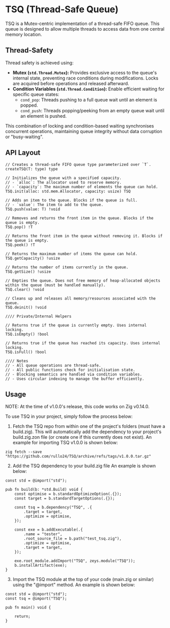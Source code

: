 # TSQ (Thread-Safe Queue)
TSQ is a Mutex-centric implementation of a thread-safe FIFO queue. This queue is designed to allow multiple threads to access data from one central memory location.

## Thread-Safety
Thread safety is achieved using:
* **Mutex (`std.Thread.Mutex`):** Provides exclusive access to the queue's internal state, preventing race conditions during modifications. Locks are acquired before operations and released afterward.
* **Condition Variables (`std.Thread.Condition`):** Enable efficient waiting for specific queue states:
    * `cond_pop`: Threads pushing to a full queue wait until an element is popped.
    * `cond_push`: Threads popping/peeking from an empty queue wait until an element is pushed.

This combination of locking and condition-based waiting synchronises concurrent operations, maintaining queue integrity without data corruption or "busy-waiting".

## API Layout
```zig
// Creates a thread-safe FIFO queue type parameterized over `T`.
createTSQ(T: type) type

// Initializes the queue with a specified capacity.
// - `alloc`: The allocator used to reserve memory.
// - `capacity`: The maximum number of elements the queue can hold.
TSQ.init(alloc: std.mem.Allocator, capacity: usize) TSQ

// Adds an item to the queue. Blocks if the queue is full.
// - `value`: The item to add to the queue.
TSQ.push(value: T) !void

// Removes and returns the front item in the queue. Blocks if the queue is empty.
TSQ.pop() !T

// Returns the front item in the queue without removing it. Blocks if the queue is empty.
TSQ.peek() !T

// Returns the maximum number of items the queue can hold.
TSQ.getCapacity() !usize

// Returns the number of items currently in the queue.
TSQ.getSize() !usize

// Empties the queue. Does not free memory of heap-allocated objects within the queue (must be handled manually).
TSQ.clear() !void

// Cleans up and releases all memory/resources associated with the queue.
TSQ.deinit() !void

//// Private/Internal Helpers

// Returns true if the queue is currently empty. Uses internal locking.
TSQ.isEmpty() !bool

// Returns true if the queue has reached its capacity. Uses internal locking.
TSQ.isFull() !bool

//// Notes
// - All queue operations are thread-safe.
// - All public functions check for initialisation state.
// - Blocking semantics are handled via condition variables.
// - Uses circular indexing to manage the buffer efficiently.
```

## Usage
NOTE: At the time of v1.0.0's release, this code works on Zig v0.14.0.

To use TSQ in your project, simply follow the process below:
1. Fetch the TSQ repo from within one of the project's folders (must have a build.zig). This will automatically add the dependency to your project's build.zig.zon file (or create one if this currently does not exist).
An example for importing TSQ v1.0.0 is shown below:
```zig
zig fetch --save "https://github.com/rullo24/TSQ/archive/refs/tags/v1.0.0.tar.gz"
```
2. Add the TSQ dependency to your build.zig file
An example is shown below:
```zig
const std = @import("std");

pub fn build(b: *std.Build) void {
    const optimise = b.standardOptimizeOption(.{});
    const target = b.standardTargetOptions(.{});

    const tsq = b.dependency("TSQ", .{
        .target = target,
        .optimize = optimise,
    });

    const exe = b.addExecutable(.{
        .name = "tester",
        .root_source_file = b.path("test_tsq.zig"),
        .optimize = optimise,
        .target = target,
    });

    exe.root_module.addImport("TSQ", zeys.module("TSQ"));
    b.installArtifact(exe);
}
```

3. Import the TSQ module at the top of your code (main.zig or similar) using the "@import" method.
An example is shown below:
```zig
const std = @import("std");
const tsq = @import("TSQ");

pub fn main() void {

    return;
}
```